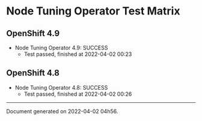 
Node Tuning Operator Test Matrix
================================

OpenShift 4.9
-------------



* Node Tuning Operator 4.9: SUCCESS
  - Test passed, finished at 2022-04-02 00:23

OpenShift 4.8
-------------



* Node Tuning Operator 4.8: SUCCESS
  - Test passed, finished at 2022-04-02 00:26

---
Document generated on 2022-04-02 04h56.
